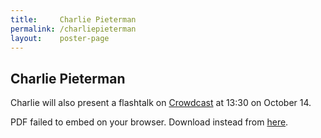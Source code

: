 ```yaml
---
title:     Charlie Pieterman
permalink: /charliepieterman
layout:    poster-page
---
```


## Charlie Pieterman

Charlie will also present a flashtalk on [Crowdcast](https://www.crowdcast.io/e/bytemal-2020/3) at 13:30 on October 14.

<object width="100%" height="650" type="application/pdf" data="https://bytemal.github.io/bytemal-2020/submissions/files/reduced-byteMAL-poster-Charlie-Pieterman.pdf#zoom=10&scrollbar=0&toolbar=0&navpanes=0">
    <p>PDF failed to embed on your browser. Download instead from 
    <a href="https://github.com/bytemal/bytemal-2020/raw/master/submissions/files/byteMAL poster - Charlie Pieterman.pdf">here</a>.</p>
</object>
